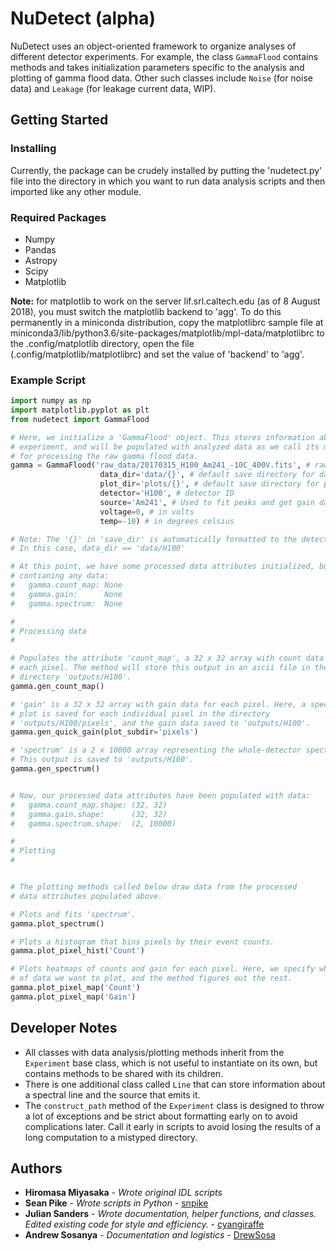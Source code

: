 # NuDetect (alpha)

NuDetect uses an object-oriented framework to organize analyses of different detector experiments. For example, the class ```GammaFlood``` contains methods and takes initialization parameters specific to the analysis and plotting of gamma flood data. Other such classes include ```Noise``` (for noise data) and ```Leakage``` (for leakage current data, WIP). 

## Getting Started

### Installing

Currently, the package can be crudely installed by putting the 'nudetect.py' file into the directory in which you want to run data analysis scripts and then imported like any other module.

### Required Packages

* Numpy
* Pandas
* Astropy
* Scipy
* Matplotlib

**Note:** for matplotlib to work on the server lif.srl.caltech.edu (as of 8 August 2018), you must switch the matplotlib backend to 'agg'. To do this permanently in a miniconda distribution, copy the matplotlibrc sample file at miniconda3/lib/python3.6/site-packages/matplotlib/mpl-data/matplotlibrc to the .config/matplotlib directory, open the file (.config/matplotlib/matplotlibrc) and set the value of 'backend' to 'agg'.

### Example Script
```python
import numpy as np
import matplotlib.pyplot as plt
from nudetect import GammaFlood

# Here, we initialize a 'GammaFlood' object. This stores information about the 
# experiment, and will be populated with analyzed data as we call its methods
# for processing the raw gamma flood data.
gamma = GammaFlood('raw_data/20170315_H100_Am241_-10C_400V.fits', # raw data
					data_dir='data/{}', # default save directory for data
					plot_dir='plots/{}', # default save directory for plots
					detector='H100', # detector ID
					source='Am241', # Used to fit peaks and get gain data
					voltage=0, # in volts
					temp=-10) # in degrees celsius

# Note: The '{}' in 'save_dir' is automatically formatted to the detector ID.
# In this case, data_dir == 'data/H100'

# At this point, we have some processed data attributes initialized, but not
# contianing any data:
#	gamma.count_map: None
#   gamma.gain:      None
#	gamma.spectrum:  None

#
# Processing data
#

# Populates the attribute 'count_map', a 32 x 32 array with count data for 
# each pixel. The method will store this output in an ascii file in the 
# directory 'outputs/H100'.
gamma.gen_count_map()

# 'gain' is a 32 x 32 array with gain data for each pixel. Here, a spectrum 
# plot is saved for each individual pixel in the directory 
# 'outputs/H100/pixels', and the gain data saved to 'outputs/H100'.
gamma.gen_quick_gain(plot_subdir='pixels')

# 'spectrum' is a 2 x 10000 array representing the whole-detector spectrum.
# This output is saved to 'outputs/H100'.
gamma.gen_spectrum()


# Now, our processed data attributes have been populated with data:
#	gamma.count_map.shape: (32, 32)
#   gamma.gain.shape:      (32, 32)
#	gamma.spectrum.shape:  (2, 10000)

#
# Plotting
#


# The plotting methods called below draw data from the processed 
# data attributes populated above.

# Plots and fits 'spectrum'.
gamma.plot_spectrum()

# Plots a histogram that bins pixels by their event counts.
gamma.plot_pixel_hist('Count')

# Plots heatmaps of counts and gain for each pixel. Here, we specify what type
# of data we want to plot, and the method figures out the rest.
gamma.plot_pixel_map('Count')
gamma.plot_pixel_map('Gain')
```

## Developer Notes
* All classes with data analysis/plotting methods inherit from the ```Experiment``` base class, which is not useful to instantiate on its own, but contains methods to be shared with its children.
* There is one additional class called ```Line``` that can store information about a spectral line and the source that emits it.
* The ```construct_path``` method of the ```Experiment``` class is designed to throw a lot of exceptions and be strict about formatting early on to avoid complications later. Call it early in scripts to avoid losing the results of a long computation to a mistyped directory.

## Authors

* **Hiromasa Miyasaka** - *Wrote original IDL scripts*
* **Sean Pike** - *Wrote scripts in Python* - [snpike](https://github.com/snpike/)
* **Julian Sanders** - *Wrote documentation, helper functions, and classes. Edited existing code for style and efficiency.* - [cyangiraffe](https://github.com/colcaboose)
* **Andrew Sosanya** - *Documentation and logistics* - [DrewSosa](https://github.com/DrewSosa)
